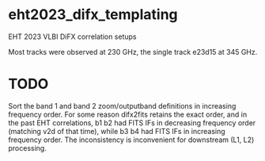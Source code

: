 # eht2023_difx_templating

EHT 2023 VLBI DiFX correlation setups

Most tracks were observed at 230 GHz, the single track e23d15 at 345 GHz.

# TODO

Sort the band 1 and band 2 zoom/outputband definitions in increasing frequency order. For some reason difx2fits retains the exact order, and in the past EHT correlations, b1 b2 had FITS IFs in 
decreasing frequency order (matching v2d of that time), while b3 b4 had FITS IFs in increasing frequency order. The inconsistency is inconvenient for downstream (L1, L2) processing.

